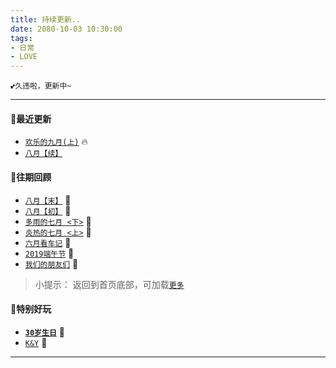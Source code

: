 ```yaml
---
title: 持续更新..
date: 2080-10-03 10:30:00
tags: 
- 日常
- LOVE
---
```



`💕久违啦，更新中~`

---

<!-- 🔥🌸💮🌹🌺🌻🌼🌷🌱🌿🍀🌻💕💖🌸 🍎 -->

#### 💖最近更新

* [`欢乐的九月(上)`](/2019/09/15/recently_2019_09_a/) 🔥
* [`八月【续】`](/2019/09/01/recently_2019_08_c/) 


#### 🎈往期回顾

<!-- * [__`九月`__](/2019/09/28/recently_2019_09/)  🍏 -->
* [`八月【末】`](/2019/08/31/recently_2019_08_b/) 🍌
* [`八月【初】`](/2019/08/08/recently_2019_08_a/)  🍍
* [`多雨的七月 <下>`](/2019/07/31/recently_2019_07_b/) 🍇
* [`炎热的七月 <上>`](/2019/07/16/recently_2019_07_a/) 🍋
* [`六月看车记`](/2019/06/26/recently_about_cars/) 🍑
* [`2019端午节`](/2019/06/11/duanwu_2019/) 🍓
* [`我们的朋友们`](/2019/06/05/our_good_friends/) 🍒


> 小提示： 返回到首页底部，可加载[`更多`](/)


#### 🎀特别好玩

* [__`30岁生日`__](https://klovedy.github.io/30th/) 🎉
* [`K&Y`](https://klovedy.github.io/init/) 🐳

***



